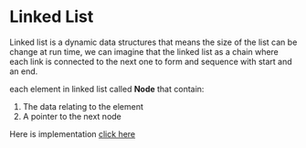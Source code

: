 # Linked List
Linked list is a dynamic data structures that means the size of the list can be change at run time, we can imagine that the linked list as a chain where each link is connected to the next one to form and sequence with start and an end.

each element in linked list called **Node** that contain:
1. The data relating to the element
2. A pointer to the next node

Here is implementation [click here](https://github.com/rizalilhamm/Isaac-computer-science/blob/main/Data%20Structures%20and%20Algorithms/Data%20Structures/linked_list.py)